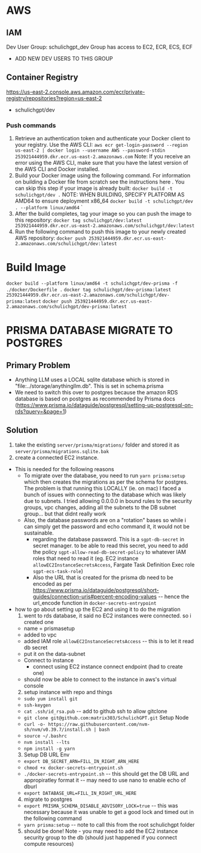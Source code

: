 # AWS

## IAM

Dev User Group: schulichgpt_dev
Group has access to EC2, ECR, ECS, ECF
- ADD NEW DEV USERS TO THIS GROUP


## Container Registry
https://us-east-2.console.aws.amazon.com/ecr/private-registry/repositories?region=us-east-2
- schulichgpt/dev

### Push commands
  1. Retrieve an authentication token and authenticate your Docker client to your registry. Use the AWS CLI:
    `aws ecr get-login-password --region us-east-2 | docker login --username AWS --password-stdin 253921444959.dkr.ecr.us-east-2.amazonaws.com`
    Note: If you receive an error using the AWS CLI, make sure that you have the latest version of the AWS CLI and Docker installed.
  2. Build your Docker image using the following command. For information on building a Docker file from scratch see the instructions here . You can skip this step if your image is already built:
    `docker build -t schulichgpt/dev .`
    NOTE: WHEN BUILDING, SPECIFY PLATFORM AS AMD64 to ensure deployment x86_64
    `docker build -t schulichgpt/dev . --platform linux/amd64`
`
  3. After the build completes, tag your image so you can push the image to this repository:
    `docker tag schulichgpt/dev:latest 253921444959.dkr.ecr.us-east-2.amazonaws.com/schulichgpt/dev:latest`
  4. Run the following command to push this image to your newly created AWS repository:
    `docker push 253921444959.dkr.ecr.us-east-2.amazonaws.com/schulichgpt/dev:latest`

# Build Image
`docker build --platform linux/amd64 -t schulichgpt/dev-prisma -f ./docker/Dockerfile .`
`docker tag schulichgpt/dev-prisma:latest 253921444959.dkr.ecr.us-east-2.amazonaws.com/schulichgpt/dev-prisma:latest`
`docker push 253921444959.dkr.ecr.us-east-2.amazonaws.com/schulichgpt/dev-prisma:latest`




# PRISMA DATABASE MIGRATE TO POSTGRES
## Primary Problem
- Anything LLM uses a LOCAL sqlite database which is stored in "file:../storage/anythingllm.db". This is set in schema.prisma
- We need to switch this over to postgres because the amazon RDS database is based on postgres as recommended by Prisma docs (https://www.prisma.io/dataguide/postgresql/setting-up-postgresql-on-rds?query=&page=1)

## Solution
1. take the existing `server/prisma/migrations/` folder and stored it as `server/prisma/migrations.sqlite.bak`
2. create a connected EC2 instance.
  - This is needed for the following reasons
    - To migrate over the database, you need to run `yarn prisma:setup` which then creates the migrations as per the schema for postgres. The problem is that running this LOCALLY (ie. on mac) I faced a bunch of issues with connecting to the database which was likely due to subnets. I tried allowing 0.0.0.0 in bound rules to the security groups, vpc changes, adding all the subnets to the DB subnet group... but that didnt really work
    - Also, the database passwords are on a "rotation" bases so while i can simply get the password and echo command it, it would not be sustainable.
      - regarding the database password. This is a `sgpt-db-secret` in secret manager. to be able to read this secret, you need to add the policy `sgpt-allow-read-db-secret-policy` to whatever IAM roles that need to read it (eg. EC2 instance `allowEC2InstanceSecretsAccess`, Fargate Task Definition Exec role `sgpt-ecs-task-role`)
      - Also the URL that is created for the prisma db need to be encoded as per https://www.prisma.io/dataguide/postgresql/short-guides/connection-uris#percent-encoding-values -- hence the url_encode function in `docker-secrets-entrypoint`
  - how to go about setting up the EC2 and using it to do the migration
    1. went to rds database, it said no EC2 instances were connected. so i created one
      - name = prismasetup
      - added to vpc
      - added IAM role `allowEC2InstanceSecretsAccess` -- this is to let it read db secret
      - put it on the data-subnet
      - Connect to instance
        - connect using EC2 instance connect endpoint (had to create one)
      - should now be able to connect to the instance in aws's virtual console
    2. setup instance with repo and things
     - `sudo yum install git`
     - `ssh-keygen`
     - `cat .ssh/id_rsa.pub` -- add to github ssh to allow gitclone
     - `git clone git@github.com:matrix303/SchulichGPT.git`
     Setup Node
     - `curl -o- https://raw.githubusercontent.com/nvm-sh/nvm/v0.39.7/install.sh | bash`
     - `source ~/.bashrc`
     - `nvm install --lts`
     - `npm install -g yarn`
    3. Setup DB URL Env
    - `export DB_SECRET_ARN=FILL_IN_RIGHT_ARN_HERE`
    - `chmod +x docker-secrets-entrypoint.sh`
    - `./docker-secrets-entrypoint.sh` -- this should get the DB URL and appropiratley format it -- may need to use nano to enable echo of dburl
    - `export DATABASE_URL=FILL_IN_RIGHT_URL_HERE`
    4. migrate to postgres
    - `export PRISMA_SCHEMA_DISABLE_ADVISORY_LOCK=true` -- this was necessary because it was unable to get a good lock and timed out in the following command
    - `yarn prisma:setup` -- note to call this from the root schulichgpt folder
    5. should be done!
    Note - you may need to add the EC2 instance security group to the db (should just happened if you connect compute resources)

